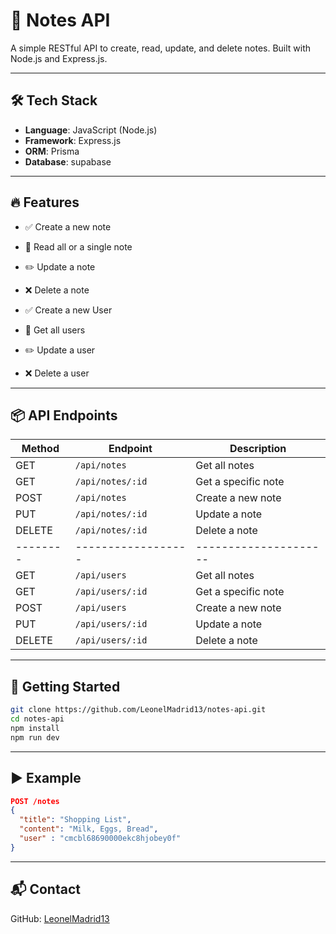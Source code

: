 
# 📌 Notes API  

A simple RESTful API to create, read, update, and delete notes. Built with Node.js and Express.js.

---

## 🛠️ Tech Stack

- **Language**: JavaScript (Node.js)
- **Framework**: Express.js
- **ORM**: Prisma
- **Database**: supabase

---

## 🔥 Features

- ✅ Create a new note  
- 📝 Read all or a single note  
- ✏️ Update a note  
- ❌ Delete a note  

- ✅ Create a new User  
- 📝 Get all users  
- ✏️ Update a user  
- ❌ Delete a user  

---

## 📦 API Endpoints

| Method | Endpoint         | Description         |
|--------|------------------|---------------------|
| GET    | `/api/notes`     | Get all notes       |
| GET    | `/api/notes/:id` | Get a specific note |
| POST   | `/api/notes`     | Create a new note   |
| PUT    | `/api/notes/:id` | Update a note       |
| DELETE | `/api/notes/:id` | Delete a note       |
|--------|------------------|---------------------|
| GET    | `/api/users`     | Get all notes       |
| GET    | `/api/users/:id` | Get a specific note |
| POST   | `/api/users`     | Create a new note   |
| PUT    | `/api/users/:id` | Update a note       |
| DELETE | `/api/users/:id` | Delete a note       |

---

## 🚀 Getting Started

```bash
git clone https://github.com/LeonelMadrid13/notes-api.git
cd notes-api
npm install
npm run dev
```

---

## ▶️ Example

```json
POST /notes
{
  "title": "Shopping List",
  "content": "Milk, Eggs, Bread",
  "user" : "cmcbl68690000ekc8hjobey0f"
}
```

---

## 📬 Contact

GitHub: [LeonelMadrid13](https://github.com/LeonelMadrid13)
